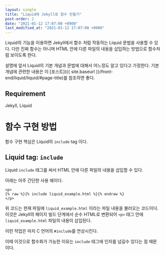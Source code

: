 ```yaml
---
layout: single
title: "Liquid와 Jekyll로 함수 만들기"
post-order: 2
date: "2021-01-12 17:07:00 +0900"
last_modified_at: "2021-01-12 17:07:00 +0900"
---
```

Liquid의 기능을 이용하면 Jekyll에서 함수 처럼 작동하는 Liquid 문법을 사용할 수 있다.
다만 진짜 함수는 아니며 HTML 안에 다른 파일의 내용을 삽입하는 방법으로 함수처럼 보이도록 한다.

설명에 앞서 Liquid의 기본 개념과 문법에 대해서 어느정도 알고 있다고 가정한다.
기본 개념에 관련한 내용은 이 [포스트]({{ site.baseurl }}/front-end/liquid/liquid/#page-title)를 참조하면 좋다.

## Requirement

Jekyll, Liquid

# 함수 구현 방법

함수 구현 핵심은 Liquid의 `include` tag 이다.

## Liquid tag: `include`

Liquid `include` 태그를 써서 HTML 안에 다른 파일의 내용을 삽입할 수 있다.

아래는 아주 간단한 사용 예이다.

```liquid
<p>
{% raw %}{% include liquid_example.html %}{% endraw %}
</p>
```

위 코드는 현재 파일에 `liquid_example.html` 이라는 파일 내용을 불러오는 코드이다.<br/>
이것은 Jekyll의 페이지 빌드 단계에서 순수 HTML로 변환되어 `<p>` 태그 안에 `liquid_example.html` 파일의 내용이 삽입된다.

이런 작업은 마치 C 언어의 `#include`를 연상시킨다.

이때 이것으로 함수화가 가능한 이유는 `include` 태그에 인자를 넘길수 있다는 점 때문이다.
